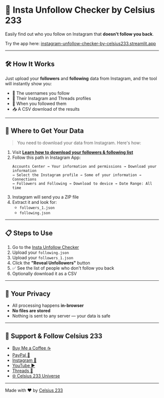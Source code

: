 # 📱 Insta Unfollow Checker by Celsius 233

Easily find out who you follow on Instagram that **doesn't follow you back**.

Try the app here: [instagram-unfollow-checker-by-celsius233.streamlit.app](https://instagram-unfollow-checker-by-celsius233.streamlit.app)

---

## 🛠️ How It Works

Just upload your **followers** and **following** data from Instagram, and the tool will instantly show you:

- 📛 The usernames you follow
- 🔗 Their Instagram and Threads profiles
- 📅 When you followed them
- 📥 A CSV download of the results

---

## 🔽 Where to Get Your Data

> You need to download your data from Instagram. Here's how:

1. Visit **[ Learn how to download your followers & following list](https://help.instagram.com/181231772500920)**
2. Follow this path in Instagram App:
    ```
    Accounts Center → Your information and permissions → Download your information
    → Select the Instagram profile → Some of your information → Connections
    → Followers and Following → Download to device → Date Range: All time
    ```
3. Instagram will send you a ZIP file
4. Extract it and look for:
   - `followers_1.json`
   - `following.json`

---

## 📋 Steps to Use

1. Go to the [Insta Unfollow Checker](https://instagram-unfollow-checker-by-celsius233.streamlit.app)
2. Upload your `following.json`
3. Upload your `followers_1.json`
4. Click the **"Reveal Unfollowers"** button
5. ✅ See the list of people who don't follow you back
6. Optionally download it as a CSV

---

## 🔐 Your Privacy

- All processing happens **in-browser**
- **No files are stored**
- Nothing is sent to any server — your data is safe

---

## 💬 Support & Follow Celsius 233

- [Buy Me a Coffee ☕](https://buymeacoffee.com/celsius233books)
- [PayPal 💸](https://paypal.me/celsius233books)
- [Instagram 📸](https://www.instagram.com/celsius233books)
- [YouTube ▶️](https://www.youtube.com/@Celsius233Books)
- [Threads 🧵](https://www.threads.net/@celsius233books)
- [🌐 Celsius 233 Universe](https://celsius233.com/universe)

---

Made with ❤️ by [Celsius 233](https://celsius233.com/)

